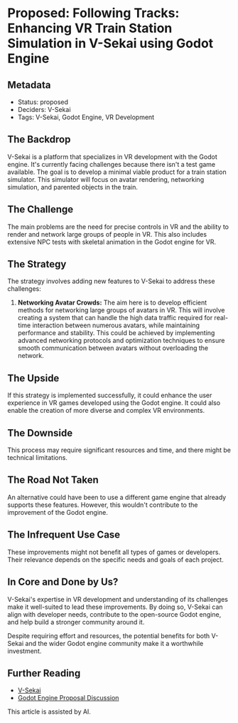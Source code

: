 # Proposed: Following Tracks: Enhancing VR Train Station Simulation in V-Sekai using Godot Engine

## Metadata

- Status: proposed
- Deciders: V-Sekai
- Tags: V-Sekai, Godot Engine, VR Development

## The Backdrop

V-Sekai is a platform that specializes in VR development with the Godot engine. It's currently facing challenges because there isn't a test game available. The goal is to develop a minimal viable product for a train station simulator. This simulator will focus on avatar rendering, networking simulation, and parented objects in the train.

## The Challenge

The main problems are the need for precise controls in VR and the ability to render and network large groups of people in VR. This also includes extensive NPC tests with skeletal animation in the Godot engine for VR.

## The Strategy

The strategy involves adding new features to V-Sekai to address these challenges:

1. **Networking Avatar Crowds:** The aim here is to develop efficient methods for networking large groups of avatars in VR. This will involve creating a system that can handle the high data traffic required for real-time interaction between numerous avatars, while maintaining performance and stability. This could be achieved by implementing advanced networking protocols and optimization techniques to ensure smooth communication between avatars without overloading the network.

## The Upside

If this strategy is implemented successfully, it could enhance the user experience in VR games developed using the Godot engine. It could also enable the creation of more diverse and complex VR environments.

## The Downside

This process may require significant resources and time, and there might be technical limitations.

## The Road Not Taken

An alternative could have been to use a different game engine that already supports these features. However, this wouldn't contribute to the improvement of the Godot engine.

## The Infrequent Use Case

These improvements might not benefit all types of games or developers. Their relevance depends on the specific needs and goals of each project.

## In Core and Done by Us?

V-Sekai's expertise in VR development and understanding of its challenges make it well-suited to lead these improvements. By doing so, V-Sekai can align with developer needs, contribute to the open-source Godot engine, and help build a stronger community around it.

Despite requiring effort and resources, the potential benefits for both V-Sekai and the wider Godot engine community make it a worthwhile investment.

## Further Reading

- [V-Sekai](https://v-sekai.org/)
- [Godot Engine Proposal Discussion](https://github.com/godotengine/godot-proposals/discussions/4233)

This article is assisted by AI.
